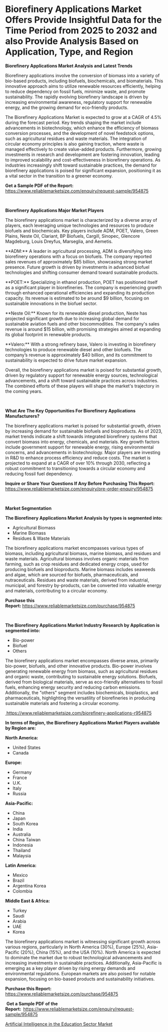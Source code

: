 <p><h1>Biorefinery Applications Market Offers Provide Insightful Data for the Time Period from 2025 to 2032 and also Provide Analysis Based on Application, Type, and Region</h1></p><p><strong>Biorefinery Applications Market Analysis and Latest Trends</strong></p>
<p><p>Biorefinery applications involve the conversion of biomass into a variety of bio-based products, including biofuels, biochemicals, and biomaterials. This innovative approach aims to utilize renewable resources efficiently, helping to reduce dependency on fossil fuels, minimize waste, and promote sustainability. The rapidly evolving biorefinery landscape is driven by increasing environmental awareness, regulatory support for renewable energy, and the growing demand for eco-friendly products.</p><p>The Biorefinery Applications Market is expected to grow at a CAGR of 4.5% during the forecast period. Key trends shaping the market include advancements in biotechnology, which enhance the efficiency of biomass conversion processes, and the development of novel feedstock options, such as agricultural residues and waste materials. The integration of circular economy principles is also gaining traction, where waste is managed effectively to create value-added products. Furthermore, growing investments in research and development are fostering innovation, leading to improved scalability and cost-effectiveness in biorefinery operations. As industries increasingly shift toward sustainable practices, the demand for biorefinery applications is poised for significant expansion, positioning it as a vital sector in the transition to a greener economy.</p></p>
<p><strong>Get a Sample PDF of the Report:&nbsp;</strong> <a href="https://www.reliablemarketsize.com/enquiry/request-sample/954875?utm_campaign=2457&utm_medium=2&utm_source=Github&utm_content=ia&utm_term=07032025&utm_id=biorefinery-applications">https://www.reliablemarketsize.com/enquiry/request-sample/954875</a></p>
<p>&nbsp;</p>
<p><strong>Biorefinery Applications Major Market Players</strong></p>
<p><p>The biorefinery applications market is characterized by a diverse array of players, each leveraging unique technologies and resources to produce biofuels and biochemicals. Key players include ADM, POET, Valero, Green Plains, Neste Oil, Clariant, BP Biofuels, Cargill, Sinopec, Glencore Magdeburg, Louis Dreyfus, Marseglia, and Aemetis.</p><p>**ADM:** A leader in agricultural processing, ADM is diversifying into biorefinery operations with a focus on biofuels. The company reported sales revenues of approximately $85 billion, showcasing strong market presence. Future growth is driven by investments in advanced biofuel technologies and shifting consumer demand toward sustainable products.</p><p>**POET:** Specializing in ethanol production, POET has positioned itself as a significant player in biorefineries. The company is experiencing growth through enhanced operational efficiencies and expanding its production capacity. Its revenue is estimated to be around $9 billion, focusing on sustainable innovations in the biofuel sector.</p><p>**Neste Oil:** Known for its renewable diesel production, Neste has projected significant growth due to increasing global demand for sustainable aviation fuels and other biocommodities. The company's sales revenue is around $15 billion, with promising strategies aimed at expanding its global footprint in renewable products.</p><p>**Valero:** With a strong refinery base, Valero is investing in biorefinery technologies to produce renewable diesel and other biofuels. The company’s revenue is approximately $40 billion, and its commitment to sustainability is expected to drive future market expansion.</p><p>Overall, the biorefinery applications market is poised for substantial growth, driven by regulatory support for renewable energy sources, technological advancements, and a shift toward sustainable practices across industries. The combined efforts of these players will shape the market's trajectory in the coming years.</p></p>
<p>&nbsp;</p>
<p><strong>What Are The Key Opportunities For Biorefinery Applications Manufacturers?</strong></p>
<p><p>The biorefinery applications market is poised for substantial growth, driven by increasing demand for sustainable biofuels and bioproducts. As of 2023, market trends indicate a shift towards integrated biorefinery systems that convert biomass into energy, chemicals, and materials. Key growth factors include government support for renewable energy, rising environmental concerns, and advancements in biotechnology. Major players are investing in R&D to enhance process efficiency and reduce costs. The market is projected to expand at a CAGR of over 10% through 2030, reflecting a robust commitment to transitioning towards a circular economy and reducing fossil fuel dependency.</p></p>
<p><strong>Inquire or Share Your Questions If Any Before Purchasing This Report:</strong> <a href="https://www.reliablemarketsize.com/enquiry/pre-order-enquiry/954875?utm_campaign=2457&utm_medium=2&utm_source=Github&utm_content=ia&utm_term=07032025&utm_id=biorefinery-applications">https://www.reliablemarketsize.com/enquiry/pre-order-enquiry/954875</a></p>
<p>&nbsp;</p>
<p><strong>Market Segmentation</strong></p>
<p><strong>The Biorefinery Applications Market Analysis by types is segmented into:</strong></p>
<p><ul><li>Agricultural Biomass</li><li>Marine Biomass</li><li>Residues & Waste Materials</li></ul></p>
<p><p>The biorefinery applications market encompasses various types of biomass, including agricultural biomass, marine biomass, and residues and waste materials. Agricultural biomass involves organic materials from farming, such as crop residues and dedicated energy crops, used for producing biofuels and bioproducts. Marine biomass includes seaweeds and algae, which are sourced for biofuels, pharmaceuticals, and nutraceuticals. Residues and waste materials, derived from industrial, municipal, and forestry by-products, can be converted into valuable energy and materials, contributing to a circular economy.</p></p>
<p><strong>Purchase this Report:&nbsp;</strong><a href="https://www.reliablemarketsize.com/purchase/954875?utm_campaign=2457&utm_medium=2&utm_source=Github&utm_content=ia&utm_term=07032025&utm_id=biorefinery-applications">https://www.reliablemarketsize.com/purchase/954875</a></p>
<p>&nbsp;</p>
<p><strong>The Biorefinery Applications Market Industry Research by Application is segmented into:</strong></p>
<p><ul><li>Bio-power</li><li>Biofuel</li><li>Others</li></ul></p>
<p><p>The biorefinery applications market encompasses diverse areas, primarily bio-power, biofuels, and other innovative products. Bio-power involves generating renewable energy from biomass, such as agricultural residues and organic waste, contributing to sustainable energy solutions. Biofuels, derived from biological materials, serve as eco-friendly alternatives to fossil fuels, enhancing energy security and reducing carbon emissions. Additionally, the "others" segment includes biochemicals, bioplastics, and pharmaceuticals, highlighting the versatility of biorefineries in producing sustainable materials and fostering a circular economy.</p></p>
<p><a href="https://www.reliablemarketsize.com/biorefinery-applications-r954875?utm_campaign=2457&utm_medium=2&utm_source=Github&utm_content=ia&utm_term=07032025&utm_id=biorefinery-applications">&nbsp;https://www.reliablemarketsize.com/biorefinery-applications-r954875</a></p>
<p><strong>In terms of Region, the Biorefinery Applications Market Players available by Region are:</strong></p>
<p>
    <p> <strong> North America: </strong>
        <ul>
            <li>United States</li>
            <li>Canada</li>
        </ul>
        </p> 
    <p> <strong> Europe: </strong>
        <ul>
            <li>Germany</li>
            <li>France</li>
            <li>U.K.</li>
            <li>Italy</li>
            <li>Russia</li>
        </ul>
        </p> 
    <p> <strong> Asia-Pacific: </strong>
        <ul>
            <li>China</li>
            <li>Japan</li>
            <li>South Korea</li>
            <li>India</li>
            <li>Australia</li>
            <li>China Taiwan</li>
            <li>Indonesia</li>
            <li>Thailand</li>
            <li>Malaysia</li>
        </ul>
        </p> 
    <p> <strong> Latin America: </strong>
        <ul>
            <li>Mexico</li>
            <li>Brazil</li>
            <li>Argentina Korea</li>
            <li>Colombia</li>
        </ul>
        </p> 
    <p> <strong> Middle East & Africa: </strong>
        <ul>
            <li>Turkey</li>
            <li>Saudi</li>
            <li>Arabia</li>
            <li>UAE</li>
            <li>Korea</li>
        </ul>
    </p>
    </p>
<p><p>The biorefinery applications market is witnessing significant growth across various regions, particularly in North America (30%), Europe (25%), Asia-Pacific (20%), China (15%), and the USA (10%). North America is expected to dominate the market due to robust technological advancements and increasing investments in sustainable practices. Additionally, Asia-Pacific is emerging as a key player driven by rising energy demands and environmental regulations. European markets are also poised for notable expansion, focusing on bio-based products and sustainability initiatives.</p></p>
<p><strong>Purchase this Report: </strong><a href="https://www.reliablemarketsize.com/purchase/954875?utm_campaign=2457&utm_medium=2&utm_source=Github&utm_content=ia&utm_term=07032025&utm_id=biorefinery-applications">https://www.reliablemarketsize.com/purchase/954875</a></p>
<p>&nbsp;<strong>Get a Sample PDF of the Report:&nbsp;&nbsp;</strong><a href="https://www.reliablemarketsize.com/enquiry/request-sample/954875?utm_campaign=2457&utm_medium=2&utm_source=Github&utm_content=ia&utm_term=07032025&utm_id=biorefinery-applications">https://www.reliablemarketsize.com/enquiry/request-sample/954875</a></p>
<p><strong></strong></p>
<p><p><a href="https://github.com/AngelaWalsh696/Market-Research-Report-List-1/blob/main/artificial-intelligence-in-the-education-sector-market.md?utm_campaign=2457&utm_medium=2&utm_source=Github&utm_content=ia&utm_term=07032025&utm_id=biorefinery-applications">Artificial Intelligence in the Education Sector Market</a></p></p>